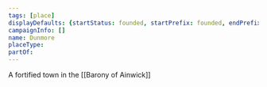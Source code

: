 ```yaml
---
tags: [place]
displayDefaults: {startStatus: founded, startPrefix: founded, endPrefix: destroyed, endStatus: destroyed}
campaignInfo: []
name: Dunmore
placeType:
partOf:
---
```

A fortified town in the [[Barony of Ainwick]]